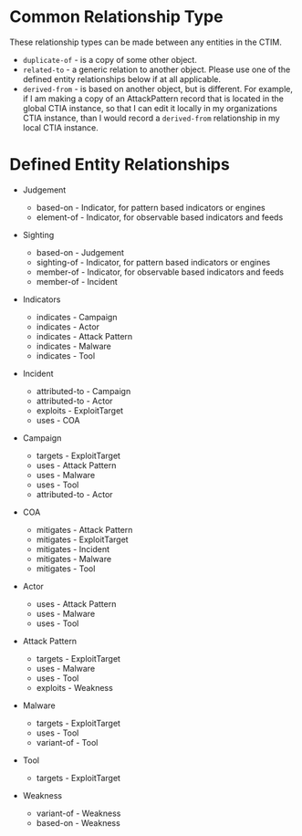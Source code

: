 # Common Relationship Type

These relationship types can be made between any entities in the CTIM.

* `duplicate-of`  - is a copy of some other object.
* `related-to` - a generic relation to another object.  Please use one
  of the defined entity relationships below if at all applicable.
* `derived-from` - is based on another object, but is different.  For
  example, if I am making a copy of an AttackPattern record that is located in
  the global CTIA instance, so that I can edit it locally in my
  organizations CTIA instance, than I would record a `derived-from`
  relationship in my local CTIA instance.

# Defined Entity Relationships

* Judgement
  * based-on - Indicator, for pattern based indicators or engines
  * element-of - Indicator, for observable based indicators and feeds

* Sighting
  * based-on - Judgement
  * sighting-of - Indicator, for pattern based indicators or engines
  * member-of - Indicator, for observable based indicators and feeds
  * member-of - Incident

* Indicators
  * indicates - Campaign
  * indicates - Actor
  * indicates - Attack Pattern
  * indicates - Malware
  * indicates - Tool

* Incident
  * attributed-to - Campaign
  * attributed-to - Actor
  * exploits -  ExploitTarget
  * uses - COA

* Campaign
  * targets - ExploitTarget
  * uses - Attack Pattern
  * uses - Malware
  * uses - Tool
  * attributed-to - Actor

* COA
  * mitigates - Attack Pattern
  * mitigates - ExploitTarget
  * mitigates - Incident
  * mitigates - Malware
  * mitigates - Tool

* Actor
  * uses - Attack Pattern
  * uses - Malware
  * uses - Tool

* Attack Pattern
  * targets - ExploitTarget
  * uses - Malware
  * uses - Tool
  * exploits - Weakness

* Malware
  * targets - ExploitTarget
  * uses - Tool
  * variant-of - Tool

* Tool
  * targets - ExploitTarget

* Weakness
  * variant-of - Weakness
  * based-on - Weakness
